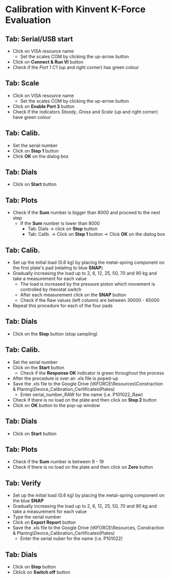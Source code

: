 # Calibration with Kinvent K-Force Evaluation

## Tab: Serial/USB start
- Click on VISA resource name
	- Set the scales COM by clicking the up-arrow button
- Click on **Connect & Run VI** button
- Check if the _Port 1 C1_ (up and right corner) has green colour

## Tab: Scale
- Click on VISA resource name
	- Set the scales COM by clicking the up-arrow button
- Click on **Enable Port 3** button
- Check if the indicators _Steady_, _Gross_ and _Scale_ (up and right corner) have green colour 

## Tab: Calib.
- Set the serial number
- Click on **Step 1** button
- Click **OK** on the dialog box

## Tab: Dials
- Click on **Start** button
	
## Tab: Plots
- Check if the **Sum** number is bigger than 8000 and proceed to the next step
	- If the **Sum** number is lower than 8000
	  - Tab: Dials -> click on **Stop** button
	  - Tab: Calib. -> Click on **Step 1** button -> Click **OK**  on the dialog box
	
## Tab: Calib.
- Set up the initial load (0.6 kg) by placing the metal-spring component on the first plate's pad (relating to blue **SNAP**)
- Gradually increasing the load up to 2, 6, 12, 25, 50, 70 and 90 kg and take a measurement for each value 
	- The load is increased by the pressure piston which movement is controlled by rheostat switch
	- After each measurement click on the **SNAP** button 
	- Check if the Raw values (left column) are between 30000 - 65000
- Repeat this procedure for each of the four pads
	
## Tab: Dials
- Click on the **Stop** button (stop sampling) 
	
##  Tab: Calib.
- Set the serial number
- Click on the **Start** button
	- Check if the **Response OK** indicator is green throughout the process
- After the procedure is over an .xls file is poped-up
- Save the .xls file to the Google Drive (\KFORCE\Resources\Constraction & Planing\Device_Calibration_Certificates\Plates)
	- Enter serial_number_RAW for the name (i.e. P101022_Raw)
- Check if there is no load on the plate and then click on **Step 2** button 
- Click on **OK** button to the pop-up window
	
## Tab: Dials
- Click on **Start** button

## Tab: Plots
- Check if the **Sum** number is between 9 - 19
- Check if there is no load on the plate and then click on **Zero** button 
	
## Tab: Verify
- Set up the initial load (0.6 kg) by placing the metal-spring component on the blue **SNAP** 
- Gradually increasing the load up to 2, 6, 12, 25, 50, 70 and 90 kg and take a measurement for each value 
- Type the serial number
- Click on **Export Report** button
- Save the .xls file to the Google Drive (\KFORCE\Resources, Constraction & Planing\Device_Calibration_Certificates\Plates)
	- Enter the serial nuber for the name (i.e. P101022)
		
## Tab: Dials
- Click on **Stop** button
- Cklick on **Switch off** button
